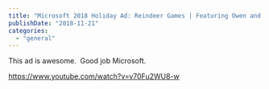 ```yaml
---
title: "Microsoft 2018 Holiday Ad: Reindeer Games | Featuring Owen and The Xbox Adaptive Controller"
publishDate: "2018-11-21"
categories: 
  - "general"
---
```


This ad is awesome.  Good job Microsoft.  

https://www.youtube.com/watch?v=v70Fu2WU8-w
